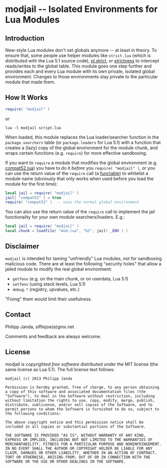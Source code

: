 #          modjail -- Isolated Environments for Lua Modules          #

##                           Introduction                           ##

New-style Lua modules don't set globals anymore -- at least in theory.
To ensure that, some people use helper modules like `strict.lua`
(which is distributed with the Lua 5.1 source code), [pl.strict][1],
or [strictness][2] to intercept reads/writes to the global table. This
module goes one step further and provides each and every Lua module
with its own private, isolated global environment. Changes to those
environments stay private to the particular module that made them.


##                           How It Works                           ##

```lua
require( "modjail" )
```
or
```Shell
lua -l modjail script.lua
```

When loaded, this module replaces the Lua loader/searcher function in
the `package.searchers` table (or `package.loaders` for Lua 5.1) with
a function that creates a (lazy) copy of the global environment for
the module chunk, and wraps certain functions (e.g. `require`) for
more effective sandboxing.

If you want to `require` a module that modifies the global environment
(e.g. [compat52.lua][3]) you have to do it *before* you
`require( "modjail" )`, or you can use the return value of the
`require` call (a [functable][4]) to whitelist a module name
(obviously that only works when used before you load the module for
the first time):

```lua
local jail = require( "modjail" )
jail[ "compat52" ] = true
require( "compat52" )  -- uses the normal global environment
```

You can also use the return value of the `require` call to implement
the jail functionality for your own module searchers/loaders. E.g.:

```lua
local jail = require( "modjail" )
local chunk = loadfile( "mod.lua", "bt", jail( _ENV ) )
```


##                            Disclaimer                            ##

`modjail` is intended for taming "unfriendly" Lua modules, *not* for
sandboxing malicious code. There are at least the following "security
holes" that allow a jailed module to modify the real global
environment:

*   `getfenv` (e.g. on the main chunk, or on userdata, Lua 5.1)
*   `setfenv` (using stack levels, Lua 5.1)
*   `debug.*` (registry, upvalues, etc.)

"Fixing" them would limit their usefulness.

  [1]: https://github.com/stevedonovan/Penlight/blob/master/lua/pl/strict.lua
  [2]: https://github.com/Yonaba/strictness/
  [3]: https://github.com/hishamhm/lua-compat-5.2/
  [4]: http://lua-users.org/wiki/FuncTables


##                              Contact                             ##

Philipp Janda, siffiejoe(a)gmx.net

Comments and feedback are always welcome.


##                              License                             ##

modjail is *copyrighted free software* distributed under the MIT
license (the same license as Lua 5.1). The full license text follows:

    modjail (c) 2013 Philipp Janda

    Permission is hereby granted, free of charge, to any person obtaining
    a copy of this software and associated documentation files (the
    "Software"), to deal in the Software without restriction, including
    without limitation the rights to use, copy, modify, merge, publish,
    distribute, sublicense, and/or sell copies of the Software, and to
    permit persons to whom the Software is furnished to do so, subject to
    the following conditions:

    The above copyright notice and this permission notice shall be
    included in all copies or substantial portions of the Software.

    THE SOFTWARE IS PROVIDED "AS IS", WITHOUT WARRANTY OF ANY KIND,
    EXPRESS OR IMPLIED, INCLUDING BUT NOT LIMITED TO THE WARRANTIES OF
    MERCHANTABILITY, FITNESS FOR A PARTICULAR PURPOSE AND NONINFRINGEMENT.
    IN NO EVENT SHALL THE AUTHOR OR COPYRIGHT HOLDER BE LIABLE FOR ANY
    CLAIM, DAMAGES OR OTHER LIABILITY, WHETHER IN AN ACTION OF CONTRACT,
    TORT OR OTHERWISE, ARISING FROM, OUT OF OR IN CONNECTION WITH THE
    SOFTWARE OR THE USE OR OTHER DEALINGS IN THE SOFTWARE.

